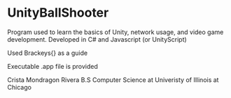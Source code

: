 # UnityBallShooter
Program used to learn the basics of Unity, network usage, and video game development. Developed in C# and Javascript (or UnityScript)

Used Brackeys{} as a guide

Executable .app file is provided



Crista Mondragon Rivera
B.S Computer Science at Univeristy of Illinois at Chicago
